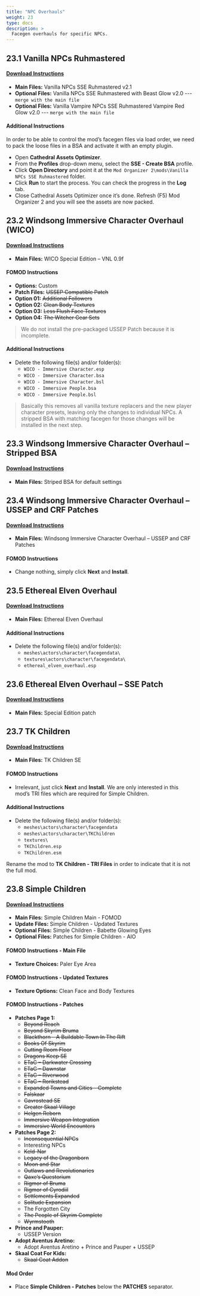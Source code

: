 ```yaml
---
title: "NPC Overhauls"
weight: 23
type: docs
description: >
  Facegen overhauls for specific NPCs.
---
```


## 23.1 Vanilla NPCs Ruhmastered

#### [Download Instructions](https://www.nexusmods.com/skyrimspecialedition/mods/25977?tab=files)

* **Main Files:** Vanilla NPCs SSE Ruhmastered v2.1
* **Optional Files:** Vanilla NPCs SSE Ruhmastered with Beast Glow v2.0 --- `merge with the main file`
* **Optional Files:** Vanilla Vampire NPCs SSE Ruhmastered Vampire Red Glow v2.0 --- `merge with the main file`

#### Additional Instructions

In order to be able to control the mod’s facegen files via load order, we need to pack the loose files in a BSA and activate it with an empty plugin.

* Open **Cathedral Assets Optimizer**.
* From the **Profiles** drop-down menu, select the **SSE - Create BSA** profile.
* Click **Open Directory** and point it at the `Mod Organizer 2\mods\Vanilla NPCs SSE Ruhmastered` folder.
* Click **Run** to start the process. You can check the progress in the **Log** tab.
* Close Cathedral Assets Optimizer once it’s done. Refresh (F5) Mod Organizer 2 and you will see the assets are now packed.

## 23.2 Windsong Immersive Character Overhaul (WICO)

#### [Download Instructions](https://www.nexusmods.com/skyrimspecialedition/mods/2136?tab=files)

* **Main Files:** WICO Special Edition – VNL 0.9f

#### FOMOD Instructions

* **Options:** Custom
* **Patch Files:** ~~USSEP Compatible Patch~~
* **Option 01:** ~~Additional Followers~~
* **Option 02:** ~~Clean Body Textures~~
* **Option 03:** ~~Less Flush Face Textures~~
* **Option 04:** ~~The Witcher Gear Sets~~

> We do not install the pre-packaged USSEP Patch because it is incomplete. 

#### Additional Instructions

* Delete the following file(s) and/or folder(s):
  * `WICO - Immersive Character.esp`
  * `WICO - Immersive Character.bsa`
  * `WICO - Immersive Character.bsl`
  * `WICO - Immersive People.bsa`
  * `WICO - Immersive People.bsl`

> Basically this removes all vanilla texture replacers and the new player character presets, leaving only the changes to individual NPCs. A stripped BSA with matching facegen for those changes will be installed in the next step.

## 23.3 Windsong Immersive Character Overhaul – Stripped BSA

#### [Download Instructions](https://www.nexusmods.com/skyrimspecialedition/mods/5049?tab=files)

* **Main Files:** Striped BSA for default settings

## 23.4 Windsong Immersive Character Overhaul – USSEP and CRF Patches

#### [Download Instructions](https://www.nexusmods.com/skyrimspecialedition/mods/26092?tab=files)

* **Main Files:** Windsong Immersive Character Overhaul – USSEP and CRF Patches

#### FOMOD Instructions

* Change nothing, simply click **Next** and **Install**.

## 23.5 Ethereal Elven Overhaul

#### [Download Instructions](https://www.nexusmods.com/skyrim/mods/24273?tab=files)

* **Main Files:** Ethereal Elven Overhaul

#### Additional Instructions

* Delete the following file(s) and/or folder(s):
  * `meshes\actors\character\facegendata\`
  * `textures\actors\character\facegendata\`
  * `ethereal_elven_overhaul.esp`

## 23.6 Ethereal Elven Overhaul – SSE Patch

#### [Download Instructions](https://www.nexusmods.com/skyrimspecialedition/mods/7351?tab=files)

* **Main Files:** Special Edition patch

## 23.7 TK Children

#### [Download Instructions](https://www.nexusmods.com/skyrimspecialedition/mods/5916?tab=files)

* **Main Files:** TK Children SE

#### FOMOD Instructions

* Irrelevant, just click **Next** and **Install**. We are only interested in this mod’s TRI files which are required for Simple Children.

#### Additional Instructions

* Delete the following file(s) and/or folder(s):
  * `meshes\actors\character\facegendata`
  * `meshes\actors\character\TKChildren`
  * `textures\`
  * `TKChildren.esp`
  * `TKChildren.esm`

Rename the mod to **TK Children - TRI Files** in order to indicate that it is not the full mod.

## 23.8 Simple Children

#### [Download Instructions](https://www.nexusmods.com/skyrimspecialedition/mods/22789?tab=files)

* **Main Files:** Simple Children Main - FOMOD
* **Update Files:** Simple Children - Updated Textures
* **Optional Files:** Simple Children - Babette Glowing Eyes
* **Optional Files:** Patches for Simple Children - AIO

#### FOMOD Instructions - Main File

* **Texture Choices:** Paler Eye Area

#### FOMOD Instructions - Updated Textures

* **Texture Options:** Clean Face and Body Textures

#### FOMOD Instructions - Patches

* **Patches Page 1:**
  * ~~Beyond Reach~~
  * ~~Beyond Skyrim Bruma~~
  * ~~Blackthorn – A Buildable Town In The Rift~~
  * ~~Books Of Skyrim~~
  * ~~Cutting Room Floor~~
  * ~~Dragons Keep SE~~
  * ~~ETaC – Darkwater Crossing~~
  * ~~ETaC – Dawnstar~~
  * ~~ETaC – Riverwood~~
  * ~~ETaC – Rorikstead~~
  * ~~Expanded Towns and Cities – Complete~~
  * ~~Falskaar~~
  * ~~Gavrostead SE~~
  * ~~Greater Skaal Village~~
  * ~~Helgen Reborn~~
  * ~~Immersive Weapon Integration~~
  * ~~Immersive World Encounters~~
* **Patches Page 2:** 
  * ~~Inconsequential NPCs~~
  * Interesting NPCs
  * ~~Keld-Nar~~
  * ~~Legacy of the Dragonborn~~
  * ~~Moon and Star~~
  * ~~Outlaws and Revolutionaries~~
  * ~~Qaxe’s Questorium~~
  * ~~Rigmor of Bruma~~
  * ~~Rigmor of Cyrodiil~~
  * ~~Settlements Expanded~~
  * ~~Solitude Expansion~~
  * The Forgotten City
  * ~~The People of Skyrim Complete~~
  * ~~Wyrmstooth~~
* **Prince and Pauper:**
  * USSEP Version
* **Adopt Aventus Aretino:**
  * Adopt Aventus Aretino + Prince and Pauper + USSEP
* **Skaal Coat For Kids:**
  * ~~Skaal Coat Addon~~

#### Mod Order

* Place **Simple Children - Patches** below the **PATCHES** separator.